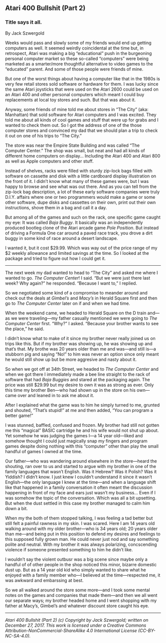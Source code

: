## Atari 400 Bullshit (Part 2)
### Title says it all.

By Jack Szwergold

Weeks would pass and slowly some of my friends would end up getting computers as well. It seemed weirdly coincidental at the time but, in retrospect, Atari was making a big “educational” push in the burgeoning personal computer market so these so-called “computers” were being marketed as a smarter/more thoughtful alternative to video games to the “educated” parent. And some of those people were friends of mine.

But one of the worst things about having a computer like that in the 1980s is very few retail stores sold software or hardware for them. I was lucky since the same Atari joysticks that were used on the Atari 2600 could be used on an Atari 400 and other personal computers which meant I could buy replacements at local toy stores and such. But that was about it.

Anyway, some friends of mine told me about stores in “The City” (aka: Manhattan) that sold software for Atari computers and I was excited. They told me about all kinds of cool games and stuff that were up for grabs and I wanted to check them out. So I got the address of one of the those computer stores and convinced my dad that we should plan a trip to check it out on one of his trips to “The City.”

The store was near the Empire State Building and was called “The Computer Center.” The shop was small, but neat and had all kinds of different home computers on display… Including the Atari 400 and Atari 800 as well as Apple computers and other stuff.

Instead of shelves, racks were filled with sturdy zip-lock bags filled with software on cassette and disk with a little cardboard display illustration on the front of it. I didn’t know what many of these games were, but I was happy to browse and see what was out there. And as you can tell from the zip-lock bag description, a lot of these early software companies were truly D.I.Y. affairs where one or two programmers would make a game or some other software, dupe disks and cassettes on their own, print out their own instructions, shove them in a bag and call it a day.

But among all of the games and such on the rack, one specific game caught my eye: It was called *Baja Buggy*. It basically was an independently produced bootleg clone of the Atari arcade game *Pole Position*. But instead of driving a Formula One car around a paved race track, you drove a dirt buggy in some kind of race around a desert landscape.

I wanted it, but it cost $29.99. Which was way out of the price range of my $2 weekly allowance and limited savings at the time. So I looked at the package and tried to figure out how I could get it.

***

The next week my dad wanted to head to “The City” and asked me where I wanted to go. *The Computer Center*! I said. “But we were just there last week? Why again?” he responded. “Because I want to,” I replied.

So we negotiated some kind of a compromise to meander around and check out the deals at *Gimbel’s* and *Macy’s* in Herald Square first and then go to *The Computer Center* later on if and when we had time.

When the weekend came, we headed to Herald Square on the D train and—as we were traveling—my father casually mentioned we were going to *The Computer Center* first. “Why?” I asked. “Because your brother wants to see the place,” he said.

I didn’t know what to make of it since my brother never really joined us on trips like this. But if my brother was showing up, he was showing up and that’s that. My brothe was 20 years older than me and was—and still is—a stubborn pig and saying “No!” to him was never an option since only meant he would still show up but be more aggresive and nasty about it.

So when we got off at 34th Street, we headed to *The Computer Center*  and when we got there I immediately made a bee line straight to the rack of software that had *Baja Buggies* and stared at the packaging again. The price was still $29.99 but my desire to own it was as strong as ever. Only this time my brother Ben—who had shown up in the store on his own—came over and leaned in to ask me about it.

After I explained what the game was to him he simply turned to me, grunted and shouted, “That’s stupid!” at me and then added, “You can program a better game!”

I was stunned, baffled, confused and frozen. My brother had still not gotten me this “magical” BASIC cartridge he and his wife would not shut up about. Yet somehow he was judging the games I—a 14 year old—liked and somehow thought I could just magically snap my fingers and program games despite doing nothing with this “computer” other than play the small handful of games I owned at the time.

Our father—who was wandering around elsewhere in the store—heard the shouting, ran over to us and started to argue with my brother in one of the family languages that wasn’t English. Was it Hebrew? Was it Polish? Was it Yiddish? I didn’t know. I just knew I couldn’t understand it since it wasn’t English—the only language I knew at the time—and when a language shift like that happened in a family conversation it often meant the discussion happening in front of my face and ears just wasn’t my business… Even if I was somehow the topic of the conversation. Which was all a bit upsetting. But when the dust settled in this case my brother managed to calm him down a bit.

When my the both of them stopped talking, I was feeling a tad better but still felt a painful rawness in my skin. I was scared. Here I am 14 years old walking around with my older brother—who is 34 years old; 20 years older than me—and being put in this position to defend my desires and feelings to this supposed fully grown man. He could never just nod and say something polite and neutral. With my brother it was always polarizing, concscending violence if someone presented something to him he didn’t like.

I wouldn’t say the violent outbusr was a big scene since maybe only a handful of of other people in the shop noticed this minor, bizarre domestic dust up. But as a 14 year old kid who simply wanted to share what he enjoyed with a family member who—I believed at the time—respected me, it was awkward and embarssing at best.

So we all walked around the store some more—and I took some mental notes on the games and companies that made them—and then we all went our separate ways; my brother headed home and I went shopping with my father at Macy’s, Gimbel’s and whatever discount store caught his eye.

***

*Atari 400 Bullshit (Part 2) (c) Copyright by Jack Szwergold; written on December 27, 2017. This work is licensed under a Creative Commons Attribution-NonCommercial-ShareAlike 4.0 International License (CC-BY-NC-SA-4.0).*
